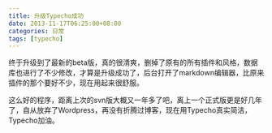 ```yaml
---
title: 升级Typecho成功
date: 2013-11-17T06:25:00+08:00
categories: 日常
tags: [typecho]
---
```


终于升级到了最新的beta版，真的很清爽，删掉了原有的所有插件和风格，数据库也进行了不少修改，才算是升级成功了，后台打开了markdown编辑器，比原来插件的那个要好不少，现在用起来很舒服。

这么好的程序，距离上次的svn版大概又一年多了吧，离上一个正式版更是好几年了，自从放弃了Wordpress，再没有折腾过博客，现在用Typecho真实简洁，Typecho加油。
